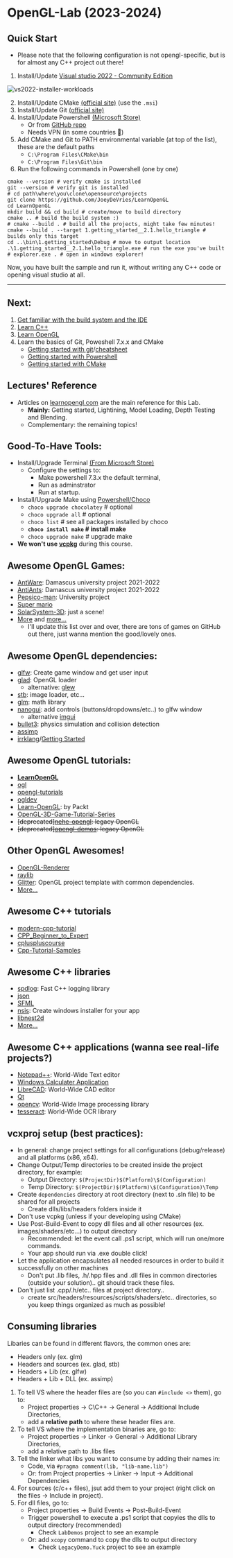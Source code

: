 # OpenGL-Lab (2023-2024)

## Quick Start

- Please note that the following configuration is not opengl-specific, but is for almost any C++ project out there!

1. Install/Update [Visual studio 2022 - Community Edition](https://visualstudio.microsoft.com/downloads/)

![vs2022-installer-workloads](./res/vs2022-installer-workloads.png)

2. Install/Update CMake [(official site)](https://cmake.org/download/) (use the `.msi`)
3. Install/Update Git [(official site)](https://git-scm.com/downloads)
4. Install/Update Powershell [(Microsoft Store)](https://apps.microsoft.com/store/detail/powershell/9MZ1SNWT0N5D)
    - Or from [GitHub repo](https://github.com/PowerShell/PowerShell/releases)
    - Needs VPN (in some countries 🤔)
5. Add CMake and Git to PATH environmental variable (at top of the list), these are the default paths
    * `C:\Program Files\CMake\bin`
    * `C:\Program Files\Git\bin`
6. Run the following commands in Powershell (one by one)

```
cmake --version # verify cmake is installed
git --version # verify git is installed
# cd path\where\you\clone\opensource\projects
git clone https://github.com/JoeyDeVries/LearnOpenGL
cd LearnOpenGL
mkdir build && cd build # create/move to build directory
cmake .. # build the build system :)
# cmake --build . # build all the projects, might take few minutes!
cmake --build . --target 1.getting_started__2.1.hello_triangle # builds only this target
cd ..\bin\1.getting_started\Debug # move to output location
.\1.getting_started__2.1.hello_triangle.exe # run the exe you've built
# explorer.exe . # open in windows explorer!
```

Now, you have built the sample and run it, without writing any C++ code or opening visual studio at all.

---

## Next:

1. [Get familiar with the build system and the IDE](https://learn.microsoft.com/en-us/cpp/build/projects-and-build-systems-cpp?view=msvc-170)
2. [Learn C++](https://learn.microsoft.com/en-us/cpp/cpp/?view=msvc-170)
2. [Learn OpenGL](https://learnopengl.com/Introduction)
3. Learn the basics of Git, Poweshell 7.x.x and CMake
    - [Getting started with git](https://git-scm.com/book/en/v2)/[cheatsheet](https://training.github.com/downloads/github-git-cheat-sheet/)
    - [Getting started with Powershell](https://learn.microsoft.com/en-us/powershell/scripting/learn/ps101/01-getting-started?view=powershell-7.3)
    - [Getting started with CMake](https://cmake.org/cmake/help/latest/guide/tutorial/A%20Basic%20Starting%20Point.html)

## Lectures' Reference
- Articles on [learnopengl.com](www.learnopengl.com) are the main reference for this Lab.
    - **Mainly:** Getting started, Lightining, Model Loading, Depth Testing and Blending.
    - Complementary: the remaining topics!

## Good-To-Have Tools:
- Install/Upgrade Terminal [(From Microsoft Store)](https://apps.microsoft.com/detail/windows-terminal/9N0DX20HK701?hl=en-US)
    - Configure the settings to: 
        - Make powershell 7.3.x the default terminal, 
        - Run as adminstrator 
        - Run at startup.
- Install/Upgrade Make using [Powershell/Choco](https://www.gnu.org/software/make/)
    - `choco upgrade chocolatey` # optional
    - `choco upgrade all` # optional
    - `choco list` # see all packages installed by choco
    - **`choco install make` # install make**
    - `choco upgrade make` # upgrade make
- **We won't use [vcpkg](https://vcpkg.io/)** during this course.

## Awesome OpenGL Games:
- [AntWare](https://github.com/YamanQD/AntWare/): Damascus university project 2021-2022
- [AntiAnts](https://github.com/HasanMothaffar/AntiAnts): Damascus university project 2021-2022
- [Pepsico-man](https://github.com/Abd-ELrahmanHamza/Pepsico-man): University project
- [Super mario](https://github.com/Deathmajorasmask/MarioRPG-OpenGL)
- [SolarSystem-3D](https://github.com/GTruf/SolarSystem-3D): just a scene!
- [More](https://github.com/topics/game?l=c%2B%2B) and [more...](https://github.com/topics/opengl?l=c%2B%2B)
    - I'll update this list over and over, there are tons of games on GitHub out there, just wanna mention the good/lovely ones.

## Awesome OpenGL dependencies:
- [glfw](https://github.com/glfw/glfw): Create game window and get user input
- [glad](https://github.com/Dav1dde/glad): OpenGL loader
    - alternative: [glew](https://github.com/nigels-com/glew)
- [stb](https://github.com/nothings/stb/): image loader, etc...
- [glm](https://github.com/g-truc/glm): math library
- [nanogui](https://github.com/wjakob/nanogui): add controls (buttons/dropdowns/etc..) to glfw window
    - alternative [imgui](https://github.com/ocornut/imgui/)
- [bullet3](https://github.com/bulletphysics/bullet3): physics simulation and collision detection
- [assimp](https://github.com/assimp/assimp)
- [irrklang](https://www.ambiera.com/irrklang/)/[Getting Started](https://www.ambiera.com/irrklang/tutorial-helloworld.html)

## Awesome OpenGL tutorials:
- **[LearnOpenGL](https://github.com/JoeyDeVries/LearnOpenGL)**
- [ogl](https://github.com/opengl-tutorials/ogl)
- [opengl-tutorials](https://github.com/VictorGordan/opengl-tutorials)
- [ogldev](https://github.com/emeiri/ogldev)
- [Learn-OpenGL](https://github.com/PacktPublishing/Learn-OpenGL): by Packt
- [OpenGL-3D-Game-Tutorial-Series](https://github.com/PardCode/OpenGL-3D-Game-Tutorial-Series)
- ~~[deprecated][nehe-opengl](https://github.com/gamedev-net/nehe-opengl): legacy OpenGL~~
- ~~[deprecated][opengl-demos](https://github.com/Dovyski/opengl-demos/): legacy OpenGL~~

## Other OpenGL Awesomes!
- [OpenGL-Renderer](https://github.com/htmlboss/OpenGL-Renderer)
- [raylib](https://github.com/raysan5/raylib)
- [Glitter](https://github.com/Polytonic/Glitter): OpenGL project template with common dependencies.
- [More...](https://github.com/eug/awesome-opengl)

## Awesome C++ tutorials
- [modern-cpp-tutorial](https://github.com/changkun/modern-cpp-tutorial)
- [CPP_Beginner_to_Expert](https://github.com/tridibsamanta/CPP_Beginner_to_Expert)
- [cpluspluscourse](https://github.com/hsf-training/cpluspluscourse)
- [Cpp-Tutorial-Samples](https://github.com/sinairv/Cpp-Tutorial-Samples) 

## Awesome C++ libraries
- [spdlog](https://github.com/gabime/spdlog): Fast C++ logging library
- [json](https://github.com/nlohmann/json)
- [SFML](https://github.com/SFML/SFML)
- [nsis](https://github.com/kichik/nsis): Create windows installer for your app
- [libnest2d](https://github.com/tamasmeszaros/libnest2d)
- [More...](https://github.com/fffaraz/awesome-cpp)

## Awesome C++ applications (wanna see real-life projects?)
- [Notepad++](https://github.com/notepad-plus-plus/notepad-plus-plus): World-Wide Text editor
- [Windows Calculater Application](https://github.com/microsoft/calculator/)
- [LibreCAD](https://github.com/LibreCAD/LibreCAD): World-Wide CAD editor
- [Qt](https://github.com/qt/qtbase/tree/dev)
- [opencv](https://github.com/opencv/opencv): World-Wide Image processing library
- [tesseract](https://github.com/tesseract-ocr/tesseract): World-Wide OCR library

## vcxproj setup (best practices):
- In general: change project settings for all configurations (debug/release) and all platforms (x86, x64).
- Change Output/Temp directories to be created inside the project directory, for example:
    - Output Directory: `$(ProjectDir)$(Platform)\$(Configuration)`
    - Temp Directory: `$(ProjectDir)$(Platform)\$(Configuration)\Temp`
- Create `dependencies` directory at root directory (next to .sln file) to be shared for all projects
    - Create dlls/libs/headers folders inside it
- Don't use vcpkg (unless if your developing using CMake)
- Use Post-Build-Event to copy dll files and all other resources (ex. images/shaders/etc...) to output directory
    - Recommended: let the event call .ps1 script, which will run one/more commands.
    - Your app should run via .exe double click!
- Let the application encapsulates all needed resources in order to build it successfully on other machines
    - Don't put .lib files, .h/.hpp files and .dll files in common directories (outside your solution).. git should track these files.
- Don't just list .cpp/.h/etc.. files at project directory..
    - create src/headers/resources/scripts/shaders/etc.. directories, so you keep things organized as much as possible!


## Consuming libraries

Libaries can be found in different flavors, the common ones are:
- Headers only (ex. glm)
- Headers and sources (ex. glad, stb)
- Headers + Lib (ex. glfw)
- Headers + Lib + DLL (ex. assimp)

1. To tell VS where the header files are (so you can `#include <>` them), go to:
    - Project properties -> C\C++ -> General -> Additional Include Directories, 
    - add a **relative path** to where these header files are.
2. To tell VS where the implementation binaries are, go to:
    - Project properties -> Linker -> General -> Additional Library Directories, 
    - add a relative path to .libs files
3. Tell the linker what libs you want to consume by adding their names in:
    - Code, via `#pragma comment(lib, "lib-name.lib")` 
    - Or: from Project properties -> Linker -> Input -> Additional Dependencies
4. For sources (c/c++ files), jsut add them to your project (right click on the files -> Include in project).
5. For dll files, go to:
    - Project properties -> Build Events -> Post-Build-Event
    - Trigger powershell to execute a .ps1 script that copyies the dlls to output directory (recommended)
        - Check `LabDemos` project to see an example
    - Or: add `xcopy` command to copy the dlls to output directory
        - Check `LegacyDemo.Yuck` project to see an example
